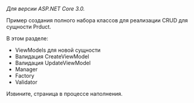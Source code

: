 _Для версии ASP.NET Core 3.0._

Пример создания полного набора классов для реализации CRUD для сущности Prduct.

В этом разделе:
* ViewModels для новой сущности
* Валидация CreateViewModel
* Валидация UpdateViewModel
* Manager
* Factory
* Validator

Извините, страница в процессе наполнения.